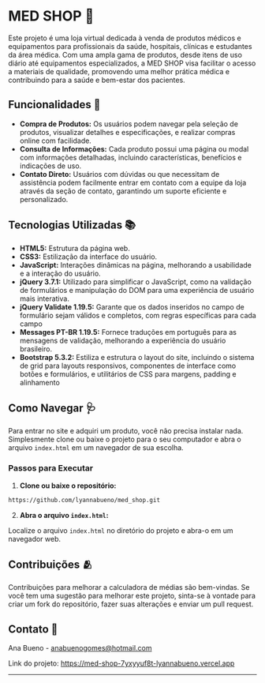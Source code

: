 # MED SHOP 🏥

Este projeto é uma loja virtual dedicada à venda de produtos médicos e equipamentos para profissionais da saúde, hospitais, clínicas e estudantes da área médica. Com uma ampla gama de produtos, desde itens de uso diário até equipamentos especializados, a MED SHOP visa facilitar o acesso a materiais de qualidade, promovendo uma melhor prática médica e contribuindo para a saúde e bem-estar dos pacientes.

## Funcionalidades 🌟

- **Compra de Produtos:** Os usuários podem navegar pela seleção de produtos, visualizar detalhes e especificações, e realizar compras online com facilidade.
- **Consulta de Informações:** Cada produto possui uma página ou modal com informações detalhadas, incluindo características, benefícios e indicações de uso.
- **Contato Direto:** Usuários com dúvidas ou que necessitam de assistência podem facilmente entrar em contato com a equipe da loja através da seção de contato, garantindo um suporte eficiente e personalizado.

## Tecnologias Utilizadas 📚

- **HTML5:** Estrutura da página web.
- **CSS3:** Estilização da interface do usuário.
- **JavaScript:** Interações dinâmicas na página, melhorando a usabilidade e a interação do usuário.
- **jQuery 3.7.1:** Utilizado para simplificar o JavaScript, como na validação de formulários e manipulação do DOM para uma experiência de usuário mais interativa.
- **jQuery Validate 1.19.5:** Garante que os dados inseridos no campo de formulário sejam válidos e completos, com regras específicas para cada campo
- **Messages PT-BR 1.19.5:** Fornece traduções em português para as mensagens de validação, melhorando a experiência do usuário brasileiro.
- **Bootstrap 5.3.2:** Estiliza e estrutura o layout do site, incluindo o sistema de grid para layouts responsivos, componentes de interface como botões e formulários, e utilitários de CSS para margens, padding e alinhamento

## Como Navegar 🩺

Para entrar no site e adquiri um produto, você não precisa instalar nada. Simplesmente clone ou baixe o projeto para o seu computador e abra o arquivo `index.html` em um navegador de sua escolha.

### Passos para Executar

1. **Clone ou baixe o repositório:**

```bash
https://github.com/lyannabueno/med_shop.git
```

2. **Abra o arquivo `index.html`:**

Localize o arquivo `index.html` no diretório do projeto e abra-o em um navegador web.

## Contribuições 🫂

Contribuições para melhorar a calculadora de médias são bem-vindas. Se você tem uma sugestão para melhorar este projeto, sinta-se à vontade para criar um fork do repositório, fazer suas alterações e enviar um pull request.

## Contato 📩

Ana Bueno - anabuenogomes@hotmail.com

Link do projeto: https://med-shop-7yxyyuf8t-lyannabueno.vercel.app

---
